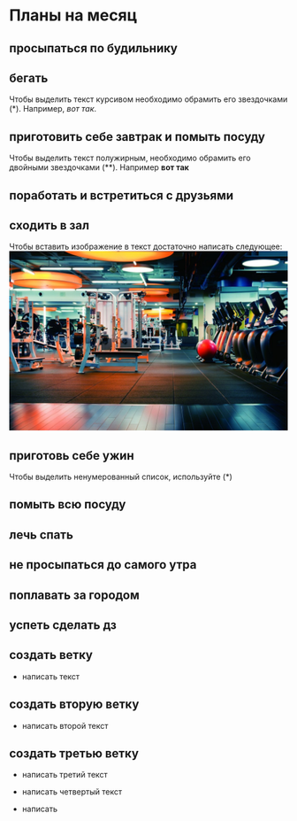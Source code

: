 # Планы на месяц

## просыпаться по будильнику

## бегать
Чтобы выделить текст курсивом необходимо обрамить его звездочками (*). Например, *вот так*.

## приготовить себе завтрак и помыть посуду
Чтобы выделить текст полужирным, необходимо обрамить его двойными звездочками (**). Например **вот так**


## поработать и встретиться с друзьями

## сходить в зал

Чтобы вставить изображение в текст достаточно написать следующее:
![это зал!](zal.jpeg)

## приготовь себе ужин
Чтобы выделить ненумерованный список, используйте (*)
## помыть всю посуду

## лечь спать

## не просыпаться до самого утра

## поплавать за городом

## успеть сделать дз

## создать ветку

* написать текст

## создать вторую ветку

* написать второй текст

## создать третью ветку

* написать третий текст

* написать четвертый текст

* написать